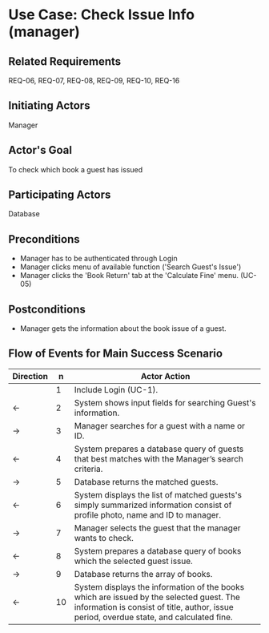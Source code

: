 # Use Case: Check Issue Info (manager)

## **Related Requirements**

REQ-06, REQ-07, REQ-08, REQ-09, REQ-10, REQ-16

## **Initiating Actors**

Manager

## **Actor's Goal**

To check which book a guest has issued

## **Participating Actors**

Database

## **Preconditions**

- Manager has to be authenticated through Login
- Manager clicks menu of available function ('Search Guest's Issue')
- Manager clicks the 'Book Return' tab at the 'Calculate Fine' menu. (UC-05)

## **Postconditions**

- Manager gets the information about the book issue of a guest.

## Flow of Events for Main Success Scenario
| Direction | n | Actor Action                                                                                                         |
| --------- | - | -------------------------------------------------------------------------------------------------------------------- |
|           | 1 | Include Login (UC-1). |
| ←         | 2 | System shows input fields for searching Guest's information. |
| →         | 3 | Manager searches for a guest with a name or ID. |
| ←         | 4 | System prepares a database query of guests that best matches with the Manager’s search criteria. |
| →          | 5 | Database returns the matched guests. |
| ←         | 6 | System displays the list of matched guests's simply summarized information consist of profile photo, name and ID to manager. |
| →          | 7 | Manager selects the guest that the manager wants to check. |
| ←          | 8 | System prepares a database query of books which the selected guest issue. |
| →          | 9 | Database returns the array of books. |
| ←         | 10 | System displays the information of the books which are issued by the selected guest. The information is consist of title, author, issue period, overdue state, and calculated fine. |

